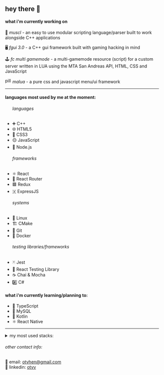 <h2>hey there 👋</h2>


<h4>what i'm currently working on</h4>

🦾 <i>muscl</i> - an easy to use modular scripting language/parser built to work alongside C++ applications

🖥️ <i>fgui 3.0</i> - a C++ gui framework built with gaming hacking in mind

🕹️ <i>fc multi gamemode</i> - a multi-gamemode resource (script) for a custom server written in LUA using the MTA San Andreas API, HTML, CSS and JavaScript

<img width="20" height="17" src="https://user-images.githubusercontent.com/17851066/213260034-7106851e-74e5-4ec5-a83c-95ce291b356d.png" alt="pill emoji"><i> malua</i> - a pure css and javascript menu/ui framework

<hr>
<h4>languages most used by me at the moment:</h4>

<ul>
<h6>languages</h6>
  <li>➕ C++</li>
  <li>🌐 HTML5</li>
  <li>🎨 CSS3</li>
  <li>🟡 JavaScript</li>
  <li>🌲 Node.js</li>
<h6>frameworks</h6>
  <li>⚛️ React</li>
  <li>🚦 React Router</li>
  <li>🟪 Redux</li>
  <li>🇽 ExpressJS</li>
<h6>systems</h6>
  <li>🐧 Linux</li>
  <li>🏗 CMake</li>
  <li>🌵 Git</li> 
  <li>🐋 Docker</li>
<h6>testing libraries/frameworks</h6>
  <li>🃏 Jest</li>
  <li>🦑 React Testing Library</li>
  <li>☕ Chai & Mocha</li>
  <li>#️⃣ C#</li>
</ul>

<h4>what i'm currently learning/planning to:</h4>
<ul>
  <li>🔵 TypeScript</li>
  <li>🐬 MySQL</li>
  <li>🚀 Kotlin</li>
  <li>⚛️ React Native</li>
</ul>
<hr>

<details>
  <summary>my most used stacks:</summary>

  ![Top Langs](https://github-readme-stats.vercel.app/api/top-langs/?username=otvv&hide_progress=true)
</details>

<h6>other contact info:</h6>
📧 email: <a href="mailto:otvhen@gmail.com">otvhen@gmail.com</a>
<br>
💼 linkedin: <a href="https://www.linkedin.com/in/otvv/">otvv</a>
